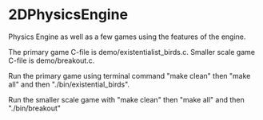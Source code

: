 # 2DPhysicsEngine
Physics Engine as well as a few games using the features of the engine.

The primary game C-file is demo/existentialist_birds.c. Smaller scale game C-file is demo/breakout.c.


Run the primary game using terminal command "make clean" then "make all" and then "./bin/existential_birds".

Run the smaller scale game with "make clean" then "make all" and then "./bin/breakout"
